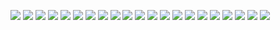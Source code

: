 ![](cura521/cura521a.png)
![](cura521/cura521b.png)
![](cura521/cura521c.png)
![](cura521/cura521d.png)
![](cura521/cura521e.png)
![](cura521/cura521f.png)
![](cura521/cura521g.png)
![](cura521/cura521h.png)
![](cura521/cura521i.png)
![](cura521/cura521j.png)
![](cura521/cura521k.png)
![](cura521/cura521l.png)
![](cura521/cura521m.png)
![](cura521/cura521n.png)
![](cura521/cura521o.png)
![](cura521/cura521p.png)
![](cura521/cura521q.png)
![](cura521/cura521r.png)
![](cura521/cura521s.png)
![](cura521/cura521t.png)
![](cura521/cura521u.png)
